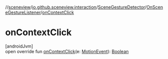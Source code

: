 //[sceneview](../../../../index.md)/[io.github.sceneview.interaction](../../index.md)/[SceneGestureDetector](../index.md)/[OnSceneGestureListener](index.md)/[onContextClick](on-context-click.md)

# onContextClick

[androidJvm]\
open override fun [onContextClick](on-context-click.md)(e: [MotionEvent](https://developer.android.com/reference/kotlin/android/view/MotionEvent.html)): [Boolean](https://kotlinlang.org/api/latest/jvm/stdlib/kotlin/-boolean/index.html)
